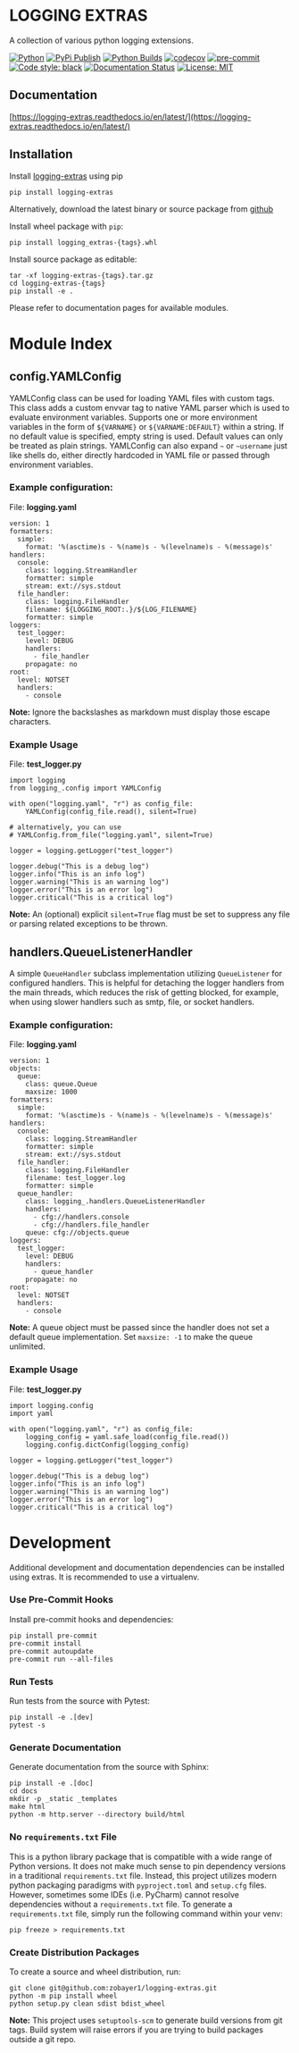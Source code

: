 LOGGING EXTRAS
===============

A collection of various python logging extensions.

[![Python](https://img.shields.io/badge/python-3.6%20%7C%203.7%20%7C%203.8%20%7C%203.9-blueviolet?logo=python&logoColor=green)](https://www.python.org)
[![PyPi Publish](https://github.com/zobayer1/logging-extras/actions/workflows/python-publish.yml/badge.svg)](https://github.com/zobayer1/logging-extras/actions/workflows/python-publish.yml)
[![Python Builds](https://github.com/zobayer1/logging-extras/actions/workflows/python-package.yml/badge.svg)](https://github.com/zobayer1/logging-extras/actions/workflows/python-package.yml)
[![codecov](https://codecov.io/gh/zobayer1/logging-extras/branch/main/graph/badge.svg?token=GKB7RKRQ81)](https://codecov.io/gh/zobayer1/logging-extras)
[![pre-commit](https://img.shields.io/badge/pre--commit-enabled-blue?logo=pre-commit)](https://github.com/pre-commit/pre-commit)
[![Code style: black](https://img.shields.io/badge/code%20style-black-000000.svg)](https://github.com/psf/black)
[![Documentation Status](https://readthedocs.org/projects/logging-extras/badge/?version=latest)](https://logging-extras.readthedocs.io/en/latest/?badge=latest)
[![License: MIT](https://img.shields.io/badge/License-MIT-ff69b4.svg)](https://github.com/zobayer1/logging-extras/blob/main/LICENSE)

Documentation
-------------
[https://logging-extras.readthedocs.io/en/latest/](https://logging-extras.readthedocs.io/en/latest/)

Installation
------------

Install [logging-extras](https://pypi.org/project/logging-extras/) using pip

    pip install logging-extras

Alternatively, download the latest binary or source package from [github](https://github.com/zobayer1/logging-extras/releases)

Install wheel package with `pip`:

    pip install logging_extras-{tags}.whl

Install source package as editable:

    tar -xf logging-extras-{tags}.tar.gz
    cd logging-extras-{tags}
    pip install -e .

Please refer to documentation pages for available modules.

Module Index
============

config.YAMLConfig
-----------------

YAMLConfig class can be used for loading YAML files with custom tags. This class adds a custom envvar tag to native YAML parser which is used to evaluate environment variables. Supports one or more environment variables in the form of `${VARNAME}` or `${VARNAME:DEFAULT}` within a string. If no default value is specified, empty string is used. Default values can only be treated as plain strings. YAMLConfig can also expand `~` or `~username` just like shells do, either directly hardcoded in YAML file or passed through environment variables.

### Example configuration:

File: **logging.yaml**
```
version: 1
formatters:
  simple:
    format: '%(asctime)s - %(name)s - %(levelname)s - %(message)s'
handlers:
  console:
    class: logging.StreamHandler
    formatter: simple
    stream: ext://sys.stdout
  file_handler:
    class: logging.FileHandler
    filename: ${LOGGING_ROOT:.}/${LOG_FILENAME}
    formatter: simple
loggers:
  test_logger:
    level: DEBUG
    handlers:
      - file_handler
    propagate: no
root:
  level: NOTSET
  handlers:
    - console
```

**Note:** Ignore the backslashes as markdown must display those escape characters.

### Example Usage

File: **test_logger.py**
```
import logging
from logging_.config import YAMLConfig

with open("logging.yaml", "r") as config_file:
    YAMLConfig(config_file.read(), silent=True)

# alternatively, you can use
# YAMLConfig.from_file("logging.yaml", silent=True)

logger = logging.getLogger("test_logger")

logger.debug("This is a debug log")
logger.info("This is an info log")
logger.warning("This is an warning log")
logger.error("This is an error log")
logger.critical("This is a critical log")
```

**Note:** An (optional) explicit `silent=True` flag must be set to suppress any file or parsing related exceptions to be thrown.

handlers.QueueListenerHandler
-----------------------------

A simple `QueueHandler` subclass implementation utilizing `QueueListener` for configured handlers. This is helpful for detaching the logger handlers from the main threads, which reduces the risk of getting blocked, for example, when using slower handlers such as smtp, file, or socket handlers.

### Example configuration:

File: **logging.yaml**
```
version: 1
objects:
  queue:
    class: queue.Queue
    maxsize: 1000
formatters:
  simple:
    format: '%(asctime)s - %(name)s - %(levelname)s - %(message)s'
handlers:
  console:
    class: logging.StreamHandler
    formatter: simple
    stream: ext://sys.stdout
  file_handler:
    class: logging.FileHandler
    filename: test_logger.log
    formatter: simple
  queue_handler:
    class: logging_.handlers.QueueListenerHandler
    handlers:
      - cfg://handlers.console
      - cfg://handlers.file_handler
    queue: cfg://objects.queue
loggers:
  test_logger:
    level: DEBUG
    handlers:
      - queue_handler
    propagate: no
root:
  level: NOTSET
  handlers:
    - console
```

**Note:** A queue object must be passed since the handler does not set a default queue implementation. Set `maxsize: -1` to make the queue unlimited.

### Example Usage

File: **test_logger.py**
```
import logging.config
import yaml

with open("logging.yaml", "r") as config_file:
    logging_config = yaml.safe_load(config_file.read())
    logging.config.dictConfig(logging_config)

logger = logging.getLogger("test_logger")

logger.debug("This is a debug log")
logger.info("This is an info log")
logger.warning("This is an warning log")
logger.error("This is an error log")
logger.critical("This is a critical log")
```

Development
===========

Additional development and documentation dependencies can be installed using extras. It is recommended to use a virtualenv.

### Use Pre-Commit Hooks

Install pre-commit hooks and dependencies:

    pip install pre-commit
    pre-commit install
    pre-commit autoupdate
    pre-commit run --all-files

### Run Tests

Run tests from the source with Pytest:

    pip install -e .[dev]
    pytest -s

### Generate Documentation

Generate documentation from the source with Sphinx:

    pip install -e .[doc]
    cd docs
    mkdir -p _static _templates
    make html
    python -m http.server --directory build/html

### No `requirements.txt` File

This is a python library package that is compatible with a wide range of Python versions. It does not make much sense to pin dependency versions in a traditional `requirements.txt` file. Instead, this project utilizes modern python packaging paradigms with `pyproject.toml` and `setup.cfg` files. However, sometimes some IDEs (i.e. PyCharm) cannot resolve dependencies without a `requirements.txt` file. To generate a `requirements.txt` file, simply run the following command within your venv:

    pip freeze > requirements.txt

### Create Distribution Packages

To create a source and wheel distribution, run:

    git clone git@github.com:zobayer1/logging-extras.git
    python -m pip install wheel
    python setup.py clean sdist bdist_wheel

**Note:** This project uses `setuptools-scm` to generate build versions from git tags. Build system will raise errors if you are trying to build packages outside a git repo.
